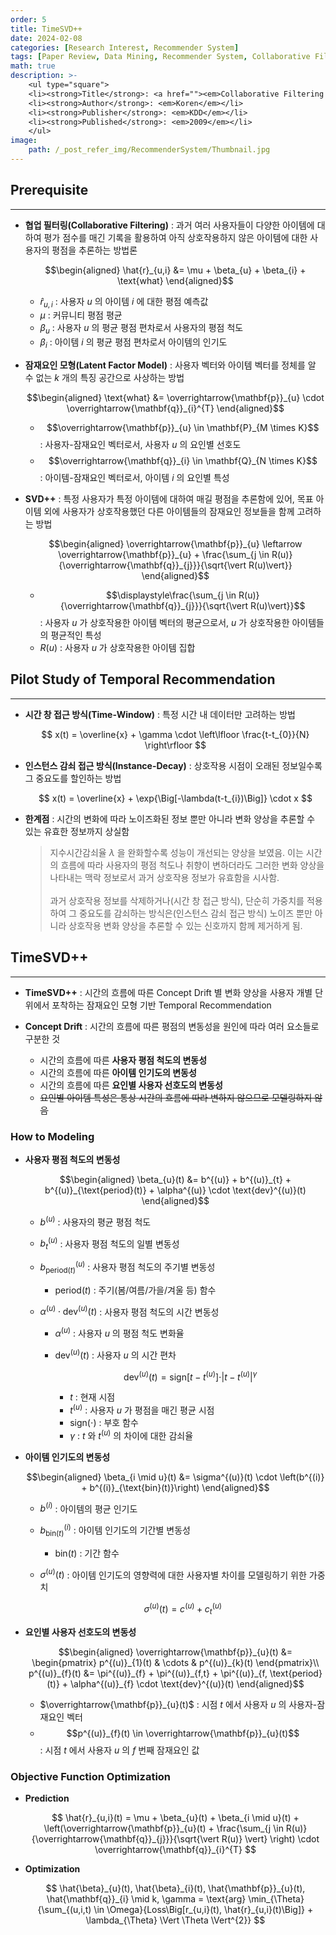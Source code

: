 ```yaml
---
order: 5
title: TimeSVD++
date: 2024-02-08
categories: [Research Interest, Recommender System]
tags: [Paper Review, Data Mining, Recommender System, Collaborative Filtering, Temporal Recommender System, Latent Factor Model]
math: true
description: >-
    <ul type="square">
    <li><strong>Title</strong>: <a href=""><em>Collaborative Filtering with Temporal Dynamic</em></a></li>
    <li><strong>Author</strong>: <em>Koren</em></li>
    <li><strong>Publisher</strong>: <em>KDD</em></li>
    <li><strong>Published</strong>: <em>2009</em></li>
    </ul>
image:
    path: /_post_refer_img/RecommenderSystem/Thumbnail.jpg
---
```


## Prerequisite
-----

- **협업 필터링(Collaborative Filtering)** : 과거 여러 사용자들이 다양한 아이템에 대하여 평가 점수를 매긴 기록을 활용하여 아직 상호작용하지 않은 아이템에 대한 사용자의 평점을 추론하는 방법론

    $$\begin{aligned}
    \hat{r}_{u,i}
    &= \mu + \beta_{u} + \beta_{i} + \text{what}
    \end{aligned}$$

    - $\hat{r}_{u,i}$ : 사용자 $u$ 의 아이템 $i$ 에 대한 평점 예측값
    - $\mu$ : 커뮤니티 평점 평균
    - $\beta_{u}$ : 사용자 $u$ 의 평균 평점 편차로서 사용자의 평점 척도
    - $\beta_{i}$ : 아이템 $i$ 의 평균 평점 편차로서 아이템의 인기도

- **잠재요인 모형(Latent Factor Model)** : 사용자 벡터와 아이템 벡터를 정체를 알 수 없는 $k$ 개의 특징 공간으로 사상하는 방법

    $$\begin{aligned}
    \text{what}
    &= \overrightarrow{\mathbf{p}}_{u} \cdot \overrightarrow{\mathbf{q}}_{i}^{T}
    \end{aligned}$$

    - $$\overrightarrow{\mathbf{p}}_{u} \in \mathbf{P}_{M \times K}$$ : 사용자-잠재요인 벡터로서, 사용자 $u$ 의 요인별 선호도
    - $$\overrightarrow{\mathbf{q}}_{i} \in \mathbf{Q}_{N \times K}$$ : 아이템-잠재요인 벡터로서, 아이템 $i$ 의 요인별 특성

- **SVD++** : 특정 사용자가 특정 아이템에 대하여 매길 평점을 추론함에 있어, 목표 아이템 외에 사용자가 상호작용했던 다른 아이템들의 잠재요인 정보들을 함께 고려하는 방법

    $$\begin{aligned}
    \overrightarrow{\mathbf{p}}_{u} \leftarrow \overrightarrow{\mathbf{p}}_{u} + \frac{\sum_{j \in R(u)}{\overrightarrow{\mathbf{q}}_{j}}}{\sqrt{\vert R(u)\vert}}
    \end{aligned}$$

    - $$\displaystyle\frac{\sum_{j \in R(u)}{\overrightarrow{\mathbf{q}}_{j}}}{\sqrt{\vert R(u)\vert}}$$ : 사용자 $u$ 가 상호작용한 아이템 벡터의 평균으로서, $u$ 가 상호작용한 아이템들의 평균적인 특성
    - $R(u)$ : 사용자 $u$ 가 상호작용한 아이템 집합

## Pilot Study of Temporal Recommendation
-----

- **시간 창 접근 방식(Time-Window)** : 특정 시간 내 데이터만 고려하는 방법

    $$
    x(t) = \overline{x} + \gamma \cdot \left\lfloor \frac{t-t_{0}}{N} \right\rfloor
    $$

- **인스턴스 감쇠 접근 방식(Instance-Decay)** : 상호작용 시점이 오래된 정보일수록 그 중요도를 할인하는 방법

    $$
    x(t) = \overline{x} + \exp{\Big[-\lambda(t-t_{i})\Big]} \cdot x
    $$

- **한계점** : 시간의 변화에 따라 노이즈화된 정보 뿐만 아니라 변화 양상을 추론할 수 있는 유효한 정보까지 상실함

    > 지수시간감쇠율 $\lambda$ 을 완화할수록 성능이 개선되는 양상을 보였음. 이는 시간의 흐름에 따라 사용자의 평점 척도나 취향이 변하더라도 그러한 변화 양상을 나타내는 맥락 정보로서 과거 상호작용 정보가 유효함을 시사함. <br><br> 과거 상호작용 정보를 삭제하거나(시간 창 접근 방식), 단순히 가중치를 적용하여 그 중요도를 감쇠하는 방식은(인스턴스 감쇠 접근 방식) 노이즈 뿐만 아니라 상호작용 변화 양상을 추론할 수 있는 신호까지 함께 제거하게 됨.

## TimeSVD++
-----

- **TimeSVD++** : 시간의 흐름에 따른 Concept Drift 별 변화 양상을 사용자 개별 단위에서 포착하는 잠재요인 모형 기반 Temporal Recommendation

- **Concept Drift** : 시간의 흐름에 따른 평점의 변동성을 원인에 따라 여러 요소들로 구분한 것
    - 시간의 흐름에 따른 **사용자 평점 척도의 변동성**
    - 시간의 흐름에 따른 **아이템 인기도의 변동성**
    - 시간의 흐름에 따른 **요인별 사용자 선호도의 변동성**
    - ~~요인별 아이템 특성은 통상 시간의 흐름에 따라 변하지 않으므로 모델링하지 않음~~

### How to Modeling

- **사용자 평점 척도의 변동성**

    $$\begin{aligned}
    \beta_{u}(t)
    &= b^{(u)} + b^{(u)}_{t} + b^{(u)}_{\text{period}(t)} + \alpha^{(u)} \cdot \text{dev}^{(u)}(t)
    \end{aligned}$$

    - $b^{(u)}$ : 사용자의 평균 평점 척도

    - $b^{(u)}_{t}$ : 사용자 평점 척도의 일별 변동성

    - $b^{(u)}_{\text{period}(t)}$ : 사용자 평점 척도의 주기별 변동성
        - $\text{period}(t)$ : 주기(봄/여름/가을/겨울 등) 함수

    - $\alpha^{(u)} \cdot \text{dev}^{(u)}(t)$ : 사용자 평점 척도의 시간 변동성
        - $\alpha^{(u)}$ : 사용자 $u$ 의 평점 척도 변화율
        - $\text{dev}^{(u)}(t)$ : 사용자 $u$ 의 시간 편차

            $$
            \text{dev}^{(u)}(t) = \text{sign}\left[t-t^{(u)}\right] \cdot \vert t-t^{(u)} \vert^{\gamma}
            $$

            - $t$ : 현재 시점
            - $t^{(u)}$ : 사용자 $u$ 가 평점을 매긴 평균 시점
            - $\text{sign}(\cdot)$ : 부호 함수
            - $\gamma$ : $t$ 와 $t^{(u)}$ 의 차이에 대한 감쇠율

- **아이템 인기도의 변동성**

    $$\begin{aligned}
    \beta_{i \mid u}(t)
    &= \sigma^{(u)}(t) \cdot \left(b^{(i)} + b^{(i)}_{\text{bin}(t)}\right)
    \end{aligned}$$

    - $b^{(i)}$ : 아이템의 평균 인기도

    - $b^{(i)}_{\text{bin}(t)}$ : 아이템 인기도의 기간별 변동성
        - $\text{bin}(t)$ : 기간 함수

    - $\sigma^{(u)}(t)$ : 아이템 인기도의 영향력에 대한 사용자별 차이를 모델링하기 위한 가중치

        $$
        \sigma^{(u)}(t) = c^{(u)} + c^{(u)}_{t}
        $$

- **요인별 사용자 선호도의 변동성**

    $$\begin{aligned}
    \overrightarrow{\mathbf{p}}_{u}(t)
    &= \begin{pmatrix} p^{(u)}_{1}(t) & \cdots & p^{(u)}_{k}(t) \end{pmatrix}\\
    p^{(u)}_{f}(t)
    &= \pi^{(u)}_{f} + \pi^{(u)}_{f,t} + \pi^{(u)}_{f, \text{period}(t)} + \alpha^{(u)}_{f} \cdot \text{dev}^{(u)}(t)
    \end{aligned}$$

    - $\overrightarrow{\mathbf{p}}_{u}(t)$ : 시점 $t$ 에서 사용자 $u$ 의 사용자-잠재요인 벡터
    - $$p^{(u)}_{f}(t) \in \overrightarrow{\mathbf{p}}_{u}(t)$$ : 시점 $t$ 에서 사용자 $u$ 의 $f$ 번째 잠재요인 값

### Objective Function Optimization

- **Prediction**

    $$
    \hat{r}_{u,i}(t)
    = \mu + \beta_{u}(t) + \beta_{i \mid u}(t) + \left(\overrightarrow{\mathbf{p}}_{u}(t) + \frac{\sum_{j \in R(u)}{\overrightarrow{\mathbf{q}}_{j}}}{\sqrt{\vert R(u)} \vert} \right) \cdot \overrightarrow{\mathbf{q}}_{i}^{T}
    $$

- **Optimization**

    $$
    \hat{\beta}_{u}(t), \hat{\beta}_{i}(t), \hat{\mathbf{p}}_{u}(t), \hat{\mathbf{q}}_{i} \mid k, \gamma
    = \text{arg} \min_{\Theta}{\sum_{(u,i,t) \in \Omega}{Loss\Big[r_{u,i}(t), \hat{r}_{u,i}(t)\Big]} + \lambda_{\Theta} \Vert \Theta \Vert^{2}}
    $$
